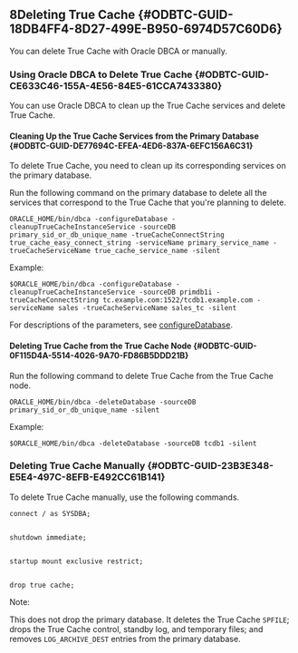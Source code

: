  

## 8Deleting True Cache {#ODBTC-GUID-18DB4FF4-8D27-499E-B950-6974D57C60D6}

You can delete True Cache with Oracle DBCA or manually.

### Using Oracle DBCA to Delete True Cache {#ODBTC-GUID-CE633C46-155A-4E56-84E5-61CCA7433380}

You can use Oracle DBCA to clean up the True Cache services and delete True Cache.

#### Cleaning Up the True Cache Services from the Primary Database {#ODBTC-GUID-DE77694C-EFEA-4ED6-837A-6EFC156A6C31}

To delete True Cache, you need to clean up its corresponding services on the primary database.

Run the following command on the primary database to delete all the services that correspond to the True Cache that you're planning to delete.
    
    
    ORACLE_HOME/bin/dbca -configureDatabase -cleanupTrueCacheInstanceService -sourceDB primary_sid_or_db_unique_name -trueCacheConnectString true_cache_easy_connect_string -serviceName primary_service_name -trueCacheServiceName true_cache_service_name -silent

Example:
    
    
    $ORACLE_HOME/bin/dbca -configureDatabase -cleanupTrueCacheInstanceService -sourceDB primdb1i -trueCacheConnectString tc.example.com:1522/tcdb1.example.com -serviceName sales -trueCacheServiceName sales_tc -silent

For descriptions of the parameters, see [configureDatabase](configuring-true-cache-oracle-dbca.html#GUID-0E86301A-4DBF-4AF1-A85D-20D100C26F28 "The configureDatabase command configures the primary database for True Cache. Run this command on the primary database."). 

#### Deleting True Cache from the True Cache Node {#ODBTC-GUID-0F115D4A-5514-4026-9A70-FD86B5DDD21B}

Run the following command to delete True Cache from the True Cache node.
    
    
    ORACLE_HOME/bin/dbca -deleteDatabase -sourceDB primary_sid_or_db_unique_name -silent

Example:
    
    
    $ORACLE_HOME/bin/dbca -deleteDatabase -sourceDB tcdb1 -silent

### Deleting True Cache Manually {#ODBTC-GUID-23B3E348-E5E4-497C-8EFB-E492CC61B141}

To delete True Cache manually, use the following commands.
    
    
    connect / as SYSDBA;
    
    
    shutdown immediate;
    
    
    startup mount exclusive restrict;
    
    
    drop true cache;

Note:

This does not drop the primary database. It deletes the True Cache `SPFILE`; drops the True Cache control, standby log, and temporary files; and removes `LOG_ARCHIVE_DEST` entries from the primary database. 
